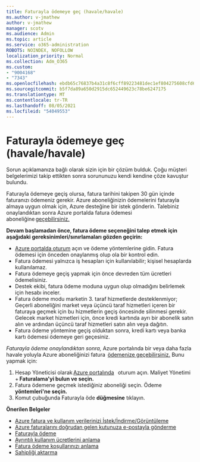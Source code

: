 ```yaml
---
title: Faturayla ödemeye geç (havale/havale)
ms.author: v-jmathew
author: v-jmathew
manager: scotv
ms.audience: Admin
ms.topic: article
ms.service: o365-administration
ROBOTS: NOINDEX, NOFOLLOW
localization_priority: Normal
ms.collection: Adm_O365
ms.custom:
- "9004168"
- "7343"
ms.openlocfilehash: ebdb65c76837b4a31c8f6cff89223481dec1ef804275608cfd60986a4f089204
ms.sourcegitcommit: b5f7da89a650d2915dc652449623c78be6247175
ms.translationtype: MT
ms.contentlocale: tr-TR
ms.lasthandoff: 08/05/2021
ms.locfileid: "54049553"
---
```

# <a name="switch-to-pay-by-invoice-chequewire-transfer"></a>Faturayla ödemeye geç (havale/havale)

Sorun açıklamanıza bağlı olarak sizin için bir çözüm bulduk. Çoğu müşteri belgelerimizi takip ettikten sonra sorununuzu kendi kendine çöze kavuştur bulundu.

Faturayla ödemeye geçiş olursa, fatura tarihini takipen 30 gün içinde faturanızı ödemeniz gerekir. Azure aboneliğinizin ödemelerini faturayla almaya uygun olmak için, Azure desteğine bir istek gönderin. Talebiniz onaylandıktan sonra Azure portalda fatura ödemesi aboneliğine [geçebilirsiniz.](https://portal.azure.com/)

**Devam başlamadan önce, fatura ödeme seçeneğini talep etmek için aşağıdaki gereksinimleri/sınırlamaları gözden geçirin:**

- [Azure portalda oturum](https://portal.azure.com/) açın ve ödeme yöntemlerine gidin. Fatura ödemesi için önceden onaylanmış olup ola bir kontrol edin.
- Fatura ödemesi yalnızca iş hesapları için kullanılabilir; kişisel hesaplarda kullanılamaz.
- Fatura ödemeye geçiş yapmak için önce devreden tüm ücretleri ödemelisiniz.
- Destek ekibi, fatura ödeme moduna uygun olup olmadığını belirlemek için hesabı inceler.
- Fatura ödeme modu marketin 3. taraf hizmetlerde desteklenmiyor; Geçerli aboneliğini market veya üçüncü taraf hizmetleri içeren bir faturaya geçmek için bu hizmetlerin geçiş öncesinde silinmesi gerekir. Gelecek market hizmetleri için, önce kredi kartında ayrı bir abonelik satın alın ve ardından üçüncü taraf hizmetleri satın alın veya dağıtın.
- Fatura ödeme yöntemine geçiş olduktan sonra, kredi kartı veya banka kartı ödemesi ödemeye geri geçesiniz.

*Faturayla ödeme onaylandıktan sonra,* Azure portalında bir veya daha fazla havale yoluyla Azure aboneliğinizi fatura  [ödemenize geçebilirsiniz.](https://portal.azure.com/)
Bunu yapmak için:

1. Hesap Yöneticisi olarak [Azure portalında](https://portal.azure.com/)   oturum açın. Maliyet Yönetimi + **Faturalama'yi bulun ve seçin.**
2. Fatura ödemene geçmek istediğiniz aboneliği seçin. Ödeme **yöntemleri'ne seçin.**
3. Komut çubuğunda Faturayla öde **düğmesine** tıklayın.

**Önerilen Belgeler**

- [Azure fatura ve kullanım verilerinizi İstek/İndirme/Görüntüleme](https://docs.microsoft.com/azure/billing/billing-download-azure-invoice-daily-usage-date)
- [Azure faturalarını doğrudan gelen kutunuza e-postayla gönderme](https://docs.microsoft.com/azure/billing/billing-download-azure-invoice-daily-usage-date)
- [Faturayla ödeme](https://docs.microsoft.com/azure/billing/billing-how-to-pay-by-invoice)
- [Ayrıntılı kullanım ücretlerini anlama](https://docs.microsoft.com/azure/billing/billing-understand-your-bill)
- [Fatura ödeme koşullarınızı anlama](https://docs.microsoft.com/azure/billing/billing-understand-your-invoice)
- [Sahipliği aktarma](https://docs.microsoft.com/azure/billing/billing-subscription-transfer)
